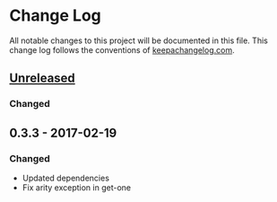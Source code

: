 # Change Log
All notable changes to this project will be documented in this file. This change log follows the conventions of [keepachangelog.com](http://keepachangelog.com/).

## [Unreleased]
### Changed

## 0.3.3 - 2017-02-19
### Changed
- Updated dependencies
- Fix arity exception in get-one

[Unreleased]: https://github.com/your-name/muninn/compare/v0.3.3...HEAD

